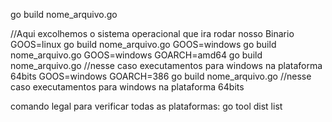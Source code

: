 go build nome_arquivo.go

//Aqui excolhemos o sistema operacional que ira rodar nosso Binario
GOOS=linux go build nome_arquivo.go 
GOOS=windows go build nome_arquivo.go 
GOOS=windows GOARCH=amd64 go build nome_arquivo.go //nesse caso executamentos para windows na plataforma 64bits
GOOS=windows GOARCH=386 go build nome_arquivo.go //nesse caso executamentos para windows na plataforma 64bits


comando legal para verificar todas as plataformas: go tool dist list
